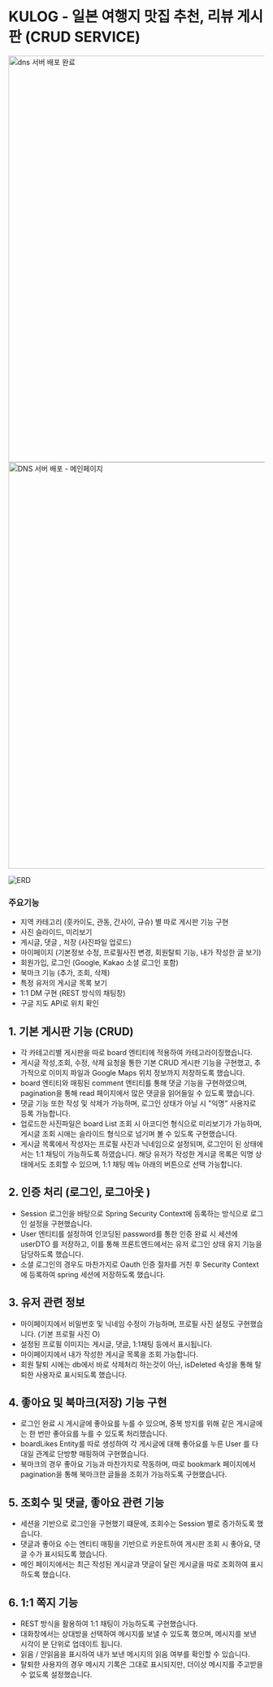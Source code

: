


# KULOG - 일본 여행지 맛집 추천, 리뷰 게시판 (CRUD SERVICE) #



<img width="800" alt="dns 서버 배포 완료" src="https://github.com/user-attachments/assets/3ea5ee62-f9c9-43c6-a9d0-1df1dfa9830f" />
<img width="800" alt="DNS 서버 배포 - 메인페이지" src="https://github.com/user-attachments/assets/9352bce6-327f-4ebe-8ea0-15d2f462c556" />



![ERD](https://github.com/user-attachments/assets/89c47696-811d-47b5-9180-8bc59d89a37e)


### 주요기능 ###
- 지역 카테고리 (훗카이도, 관동, 간사이, 규슈) 별 따로 게시판 기능 구현
- 사진 슬라이드, 미리보기 
- 게시글, 댓글 , 저장 (사진파일 업로드)
- 마이페이지 (기본정보 수정, 프로필사진 변경, 회원탈퇴 기능, 내가 작성한 글 보기)
- 회원가입, 로그인 (Google, Kakao 소셜 로그인 포함)
- 북마크 기능 (추가, 조회, 삭제)
- 특정 유저의 게시글 목록 보기
- 1:1 DM 구현 (REST 방식의 채팅창)
- 구글 지도 API로 위치 확인



## 1. 기본 게시판 기능 (CRUD) ##
- 각 카테고리별 게시판을 따로 board 엔티티에 적용하여 카테고라이징했습니다. 
- 게시글 작성,조회, 수정, 삭제 요청을 통한 기본 CRUD 게시판 기능을 구현했고, 추가적으로 이미지 파일과 Google Maps 위치 정보까지 저장하도록 했습니다.
- board 엔티티와 매핑된 comment 엔티티를 통해 댓글 기능을 구현하였으며, pagination을 통해 read 페이지에서 많은 댓글을 읽어들일 수 있도록 했습니다.
- 댓글 기능 또한 작성 및 삭제가 가능하며, 로그인 상태가 아닐 시 "익명" 사용자로 등록 가능합니다.
- 업로드한 사진파일은 board List 조회 시 아코디언 형식으로 미리보기가 가능하며, 게시글 조회 시에는 슬라이드 형식으로 넘기며 볼 수 있도록 구현했습니다.
- 게시글 목록에서 작성자는 프로필 사진과 닉네임으로 설정되며, 로그인이 된 상태에서는 1:1 채팅이 가능하도록 하였습니다. 해당 유저가 작성한 게시글 목록은 익명 상태에서도 조회할 수 있으며, 1:1 채팅 메뉴 아래의 버튼으로 선택 가능합니다.


## 2. 인증 처리 (로그인, 로그아웃 ) ##
- Session 로그인을 바탕으로 Spring Security Context에 등록하는 방식으로 로그인 설정을 구현했습니다.
- User 엔티티를 설정하여 인코딩된 password를 통한 인증 완료 시 세션에 userDTO 를 저장하고, 이를 통해 프론트엔드에서는 유저 로그인 상태 유지 기능을 담당하도록 했습니다.
- 소셜 로그인의 경우도 마찬가지로 Oauth 인증 절차를 거친 후 Security Context에 등록하여 spring 세션에 저장하도록 했습니다.

## 3. 유저 관련 정보 ##
- 마이페이지에서 비밀번호 및 닉네임 수정이 가능하며, 프로필 사진 설정도 구현했습니다. (기본 프로필 사진 O)
- 설정된 프로필 이미지는 게시글, 댓글, 1:1채팅 등에서 표시됩니다.
- 마이페이지에서 내가 작성한 게시글 목록을 조회 가능합니다.
- 회원 탈퇴 시에는 db에서 바로 삭제처리 하는것이 아닌, isDeleted 속성을 통해 탈퇴한 사용자로 표시되도록 했습니다.

## 4. 좋아요 및 북마크(저장) 기능 구현 ##
- 로그인 완료 시 게시글에 좋아요를 누를 수 있으며, 중복 방지를 위해 같은 게시글에는 한 번만 좋아요를 누를 수 있도록 처리했습니다. 
- boardLikes Entity를 따로 생성하여 각 게시글에 대해 좋아요를 누른 User 를 다대일 관계로 단방향 매핑하여 구현했습니다.
- 북마크의 경우 좋아요 기능과 마찬가지로 작동하며, 따로 bookmark 페이지에서 pagination을 통해 북마크한 글들을 조회가 가능하도록 구현했습니다. 

## 5. 조회수 및 댓글, 좋아요 관련 기능 ##
- 세션을 기반으로 로그인을 구현했기 떄문에, 조회수는 Session 별로 증가하도록 했습니다. 
- 댓글과 좋아요 수는 엔티티 매핑을 기반으로 카운트하여 게시판 조회 시 좋아요, 댓글 수가 표시되도록 했습니다.
- 메인 페이지에서는 최근 작성된 게시글과 댓글이 달린 게시글을 따로 조회하여 표시하도록 했습니다.

## 6. 1:1 쪽지 기능 ##
- REST 방식을 활용하여 1:1 채팅이 가능하도록 구현했습니다. 
- 대화창에서는 상대방을 선택하여 메시지를 보낼 수 있도록 했으며, 메시지를 보낸 시각이 분 단위로 업데이트 됩니다.
- 읽음 / 안읽음을 표시하여 내가 보낸 메시지의 읽음 여부를 확인할 수 있습니다.
- 탈퇴한 사용자의 경우 메시지 기록은 그대로 표시되지만, 더이상 메시지를 주고받을 수 없도록 설정했습니다.







